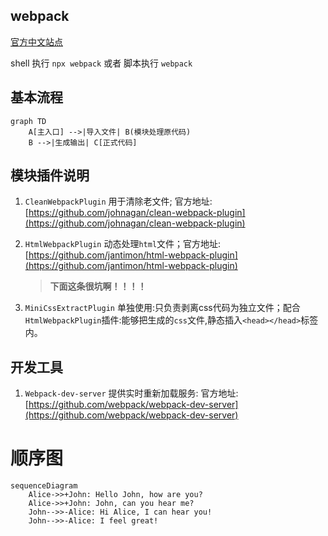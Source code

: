 ## webpack

[官方中文站点][webpack.docschina.org]

shell 执行 `npx webpack` 或者 脚本执行 `webpack`

## 基本流程
```mermaid
graph TD
    A[主入口] -->|导入文件| B(模块处理原代码)
    B -->|生成输出| C[正式代码]
```

## 模块插件说明
1. `CleanWebpackPlugin` 用于清除老文件; 官方地址:[https://github.com/johnagan/clean-webpack-plugin](https://github.com/johnagan/clean-webpack-plugin)

1. `HtmlWebpackPlugin` 动态处理`html`文件；官方地址:[https://github.com/jantimon/html-webpack-plugin](https://github.com/jantimon/html-webpack-plugin)

    > **下面这条很坑啊！！！！**

2. `MiniCssExtractPlugin` 单独使用:只负责剥离css代码为独立文件；配合`HtmlWebpackPlugin`插件:能够把生成的`css`文件,静态插入`<head></head>`标签内。

## 开发工具

1. `Webpack-dev-server` 提供实时重新加载服务: 官方地址:[https://github.com/webpack/webpack-dev-server](https://github.com/webpack/webpack-dev-server)

# 顺序图

```mermaid
sequenceDiagram
    Alice->>+John: Hello John, how are you?
    Alice->>+John: John, can you hear me?
    John-->>-Alice: Hi Alice, I can hear you!
    John-->>-Alice: I feel great!
```

[webpack.docschina.org]: https://webpack.docschina.org

[https://github.com/jantimon/html-webpack-plugin]: https://github.com/jantimon/html-webpack-plugin